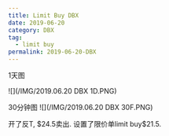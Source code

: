 ```yaml
---
title: Limit Buy DBX
date: 2019-06-20
category: DBX
tag:
  - limit buy
permalink: 2019-06-20-DBX
---
```

1天图

![](/IMG/2019.06.20 DBX 1D.PNG)

30分钟图
![](/IMG/2019.06.20 DBX 30F.PNG)

开了反T, $\$$24.5卖出. 设置了限价单limit buy$\$$21.5.
